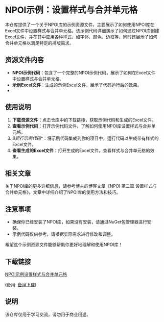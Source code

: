 # NPOI示例：设置样式与合并单元格

本仓库提供了一个关于NPOI库的示例资源文件，主要展示了如何使用NPOI库在Excel文件中设置样式与合并单元格。该示例代码详细演示了如何通过NPOI库创建Excel文件，并在其中应用各种样式，如字体、颜色、边框等，同时还展示了如何合并单元格以满足特定的排版需求。

## 资源文件内容

- **NPOI示例代码**：包含了一个完整的NPOI示例代码，展示了如何在Excel文件中设置样式与合并单元格。
- **示例Excel文件**：生成的示例Excel文件，展示了代码运行后的效果。
- 
## 使用说明

1. **下载资源文件**：点击仓库中的下载链接，获取示例代码和生成的Excel文件。
2. **查看示例代码**：打开示例代码文件，了解如何使用NPOI库设置样式与合并单元格。
3. *8运行示例代码**：将示例代码集成到你的项目中，运行代码以生成带有样式的Excel文件。
4. **查看生成的Excel文件**：打开生成的Excel文件，查看样式与合并单元格的效果。

## 相关文章

关于NPOI库的更多详细信息，请参考博主的博客文章《NPOI 第二篇 设置样式与合并单元格》，文章中详细介绍了NPOI库的使用方法和技巧。

## 注意事项

- 确保你已经安装了NPOI库，如果没有安装，请通过NuGet包管理器进行安装。
- 示例代码仅供参考，请根据实际需求进行修改和调整。

希望这个示例资源文件能够帮助你更好地理解和使用NPOI库！

## 下载链接
[NPOI示例设置样式与合并单元格](https://pan.quark.cn/s/b827a5055e66) 

(备用: [备用下载](https://pan.baidu.com/s/16QvP7r3Lsxx3Pibph0D1SA?pwd=1234))

## 说明

该仓库仅用于学习交流，请勿用于商业用途。
